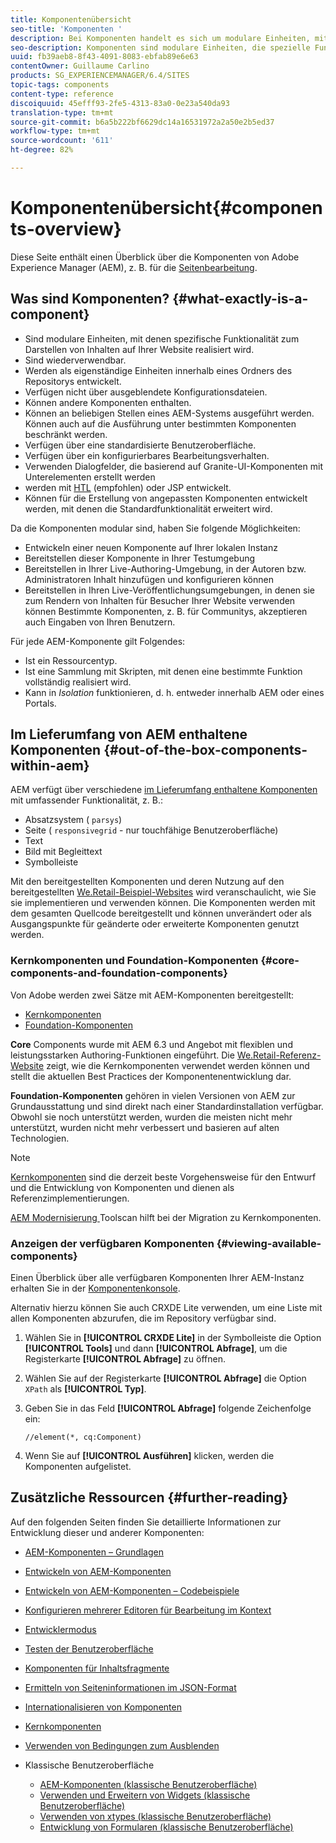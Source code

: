 ```yaml
---
title: Komponentenübersicht
seo-title: 'Komponenten '
description: Bei Komponenten handelt es sich um modulare Einheiten, mit denen spezifische Funktionalität zum Darstellen von Inhalten auf Ihrer Website realisiert wird.
seo-description: Komponenten sind modulare Einheiten, die spezielle Funktionen zur Darstellung Ihrer Inhalte auf Ihrer Website implementieren.
uuid: fb39aeb8-8f43-4091-8083-ebfab89e6e63
contentOwner: Guillaume Carlino
products: SG_EXPERIENCEMANAGER/6.4/SITES
topic-tags: components
content-type: reference
discoiquuid: 45efff93-2fe5-4313-83a0-0e23a540da93
translation-type: tm+mt
source-git-commit: b6a5b222bf6629dc14a16531972a2a50e2b5ed37
workflow-type: tm+mt
source-wordcount: '611'
ht-degree: 82%

---
```



# Komponentenübersicht{#components-overview}

Diese Seite enthält einen Überblick über die Komponenten von Adobe Experience Manager (AEM), z. B. für die [Seitenbearbeitung](/help/sites-authoring/default-components-foundation.md).

## Was sind Komponenten? {#what-exactly-is-a-component}

* Sind modulare Einheiten, mit denen spezifische Funktionalität zum Darstellen von Inhalten auf Ihrer Website realisiert wird.
* Sind wiederverwendbar.
* Werden als eigenständige Einheiten innerhalb eines Ordners des Repositorys entwickelt.
* Verfügen nicht über ausgeblendete Konfigurationsdateien.
* Können andere Komponenten enthalten.
* Können an beliebigen Stellen eines AEM-Systems ausgeführt werden. Können auch auf die Ausführung unter bestimmten Komponenten beschränkt werden.
* Verfügen über eine standardisierte Benutzeroberfläche.
* Verfügen über ein konfigurierbares Bearbeitungsverhalten.
* Verwenden Dialogfelder, die basierend auf Granite-UI-Komponenten mit Unterelementen erstellt werden
* werden mit [HTL](https://helpx.adobe.com/de/experience-manager/htl/user-guide.html) (empfohlen) oder JSP entwickelt.
* Können für die Erstellung von angepassten Komponenten entwickelt werden, mit denen die Standardfunktionalität erweitert wird.

Da die Komponenten modular sind, haben Sie folgende Möglichkeiten:

* Entwickeln einer neuen Komponente auf Ihrer lokalen Instanz
* Bereitstellen dieser Komponente in Ihrer Testumgebung
* Bereitstellen in Ihrer Live-Authoring-Umgebung, in der Autoren bzw. Administratoren Inhalt hinzufügen und konfigurieren können
* Bereitstellen in Ihren Live-Veröffentlichungsumgebungen, in denen sie zum Rendern von Inhalten für Besucher Ihrer Website verwenden können Bestimmte Komponenten, z. B. für Communitys, akzeptieren auch Eingaben von Ihren Benutzern.

Für jede AEM-Komponente gilt Folgendes:

* Ist ein Ressourcentyp.
* Ist eine Sammlung mit Skripten, mit denen eine bestimmte Funktion vollständig realisiert wird.
* Kann in *Isolation* funktionieren, d. h. entweder innerhalb AEM oder eines Portals.

## Im Lieferumfang von AEM enthaltene Komponenten {#out-of-the-box-components-within-aem}

AEM verfügt über verschiedene [im Lieferumfang enthaltene Komponenten](/help/sites-authoring/default-components.md) mit umfassender Funktionalität, z. B.:

* Absatzsystem ( `parsys`)
* Seite ( `responsivegrid` - nur touchfähige Benutzeroberfläche)
* Text
* Bild mit Begleittext
* Symbolleiste

Mit den bereitgestellten Komponenten und deren Nutzung auf den bereitgestellten [We.Retail-Beispiel-Websites](/help/sites-developing/we-retail.md) wird veranschaulicht, wie Sie sie implementieren und verwenden können. Die Komponenten werden mit dem gesamten Quellcode bereitgestellt und können unverändert oder als Ausgangspunkte für geänderte oder erweiterte Komponenten genutzt werden.

### Kernkomponenten und Foundation-Komponenten {#core-components-and-foundation-components}

Von Adobe werden zwei Sätze mit AEM-Komponenten bereitgestellt:

* [Kernkomponenten](https://docs.adobe.com/content/help/de/experience-manager-core-components/using/introduction.html)
* [Foundation-Komponenten](/help/sites-authoring/default-components-foundation.md)

**Core** Components wurde mit AEM 6.3 und Angebot mit flexiblen und leistungsstarken Authoring-Funktionen eingeführt. Die [We.Retail-Referenz-Website](/help/sites-developing/we-retail.md) zeigt, wie die Kernkomponenten verwendet werden können und stellt die aktuellen Best Practices der Komponentenentwicklung dar.

**Foundation-Komponenten** gehören in vielen Versionen von AEM zur Grundausstattung und sind direkt nach einer Standardinstallation verfügbar. Obwohl sie noch unterstützt werden, wurden die meisten nicht mehr unterstützt, wurden nicht mehr verbessert und basieren auf alten Technologien.

>[!NOTE]
>
>[Kernkomponenten](https://docs.adobe.com/content/help/en/experience-manager-core-components/using/introduction.html) sind die derzeit beste Vorgehensweise für den Entwurf und die Entwicklung von Komponenten und dienen als Referenzimplementierungen.
>
>[AEM Modernisierung ](modernization-tools.md) Toolscan hilft bei der Migration zu Kernkomponenten.

### Anzeigen der verfügbaren Komponenten {#viewing-available-components}

Einen Überblick über alle verfügbaren Komponenten Ihrer AEM-Instanz erhalten Sie in der [Komponentenkonsole](/help/sites-authoring/default-components-console.md).

Alternativ hierzu können Sie auch CRXDE Lite verwenden, um eine Liste mit allen Komponenten abzurufen, die im Repository verfügbar sind.

1. Wählen Sie in **[!UICONTROL CRXDE Lite]** in der Symbolleiste die Option **[!UICONTROL Tools]** und dann **[!UICONTROL Abfrage]**, um die Registerkarte **[!UICONTROL Abfrage]** zu öffnen.

1. Wählen Sie auf der Registerkarte **[!UICONTROL Abfrage]** die Option `XPath` als **[!UICONTROL Typ]**.

1. Geben Sie in das Feld **[!UICONTROL Abfrage]** folgende Zeichenfolge ein:

   `//element(*, cq:Component)`

1. Wenn Sie auf **[!UICONTROL Ausführen]** klicken, werden die Komponenten aufgelistet.

## Zusätzliche Ressourcen {#further-reading}

Auf den folgenden Seiten finden Sie detaillierte Informationen zur Entwicklung dieser und anderer Komponenten:

* [AEM-Komponenten – Grundlagen](/help/sites-developing/components-basics.md)
* [Entwickeln von AEM-Komponenten](/help/sites-developing/developing-components.md)
* [Entwickeln von AEM-Komponenten – Codebeispiele](/help/sites-developing/developing-components-samples.md)
* [Konfigurieren mehrerer Editoren für Bearbeitung im Kontext](/help/sites-developing/multiple-inplace-editors.md)
* [Entwicklermodus](/help/sites-developing/developer-mode.md)
* [Testen der Benutzeroberfläche](/help/sites-developing/hobbes.md)
* [Komponenten für Inhaltsfragmente](/help/sites-developing/components-content-fragments.md)
* [Ermitteln von Seiteninformationen im JSON-Format](/help/sites-developing/pageinfo.md)
* [Internationalisieren von Komponenten](/help/sites-developing/i18n.md)
* [Kernkomponenten](https://docs.adobe.com/content/help/en/experience-manager-core-components/using/introduction.html)
* [Verwenden von Bedingungen zum Ausblenden](/help/sites-developing/hide-conditions.md)
* Klassische Benutzeroberfläche

   * [AEM-Komponenten (klassische Benutzeroberfläche)](/help/sites-developing/developing-components-classic.md)
   * [Verwenden und Erweitern von Widgets (klassische Benutzeroberfläche)](/help/sites-developing/widgets.md)
   * [Verwenden von xtypes (klassische Benutzeroberfläche)](/help/sites-developing/xtypes.md)
   * [Entwicklung von Formularen (klassische Benutzeroberfläche)](/help/sites-developing/developing-forms.md)

